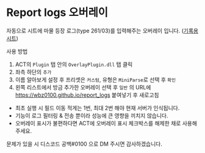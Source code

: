 # Report logs 오버레이
자동으로 시트에 마물 등장 로그(type 261/03)를 입력해주는 오버레이 입니다.  ([기록용 시트](https://docs.google.com/spreadsheets/d/1jtRimkaHAzJ8h5O2Z8Y3RD0dwYQ3q6Xrvv6kGWUxLYY))  
  
사용 방법  
1. ACT의 `Plugin` 탭 안의 `OverlayPlugin.dll` 탭 클릭
2. 좌측 하단의 `추가`
3. 이름 알아보게 설정 후 프리셋은 `커스텀`, 유형은 `MiniParse`로 선택 후 `확인`
4. 왼쪽 리스트에서 방금 추가한 오버레이 선택 후 `일반` 의 URL에 https://wbz0100.github.io/report_logs 붙여넣기 후 새로고침

- 최초 실행 시 필드 이동 적게는 1번, 최대 2번 해야 현재 서버가 인식됩니다.
- 기능이 로그 필터링 & 전송 뿐이라 성능에 큰 영향을 끼치지 않습니다.  
- 오버레이 표시가 불편하다면 ACT에 오버레이 표시 체크박스를 해제한 채로 사용해주세요.

문제가 있을 시 디스코드 공백#0100 으로 DM 주시면 감사하겠습니다.
